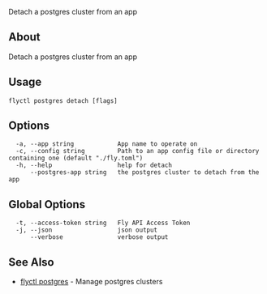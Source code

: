 <p class="font-medium tracking-tight text-gray-400 text-lg -mt-4 mb-9 pb-5 border-b">
  Detach a postgres cluster from an app
</p>

## About

Detach a postgres cluster from an app

## Usage

~~~
flyctl postgres detach [flags]
~~~

## Options

~~~
  -a, --app string            App name to operate on
  -c, --config string         Path to an app config file or directory containing one (default "./fly.toml")
  -h, --help                  help for detach
      --postgres-app string   the postgres cluster to detach from the app
~~~

## Global Options

~~~
  -t, --access-token string   Fly API Access Token
  -j, --json                  json output
      --verbose               verbose output
~~~

## See Also

* [flyctl postgres](/docs/flyctl/postgres/)	 - Manage postgres clusters


